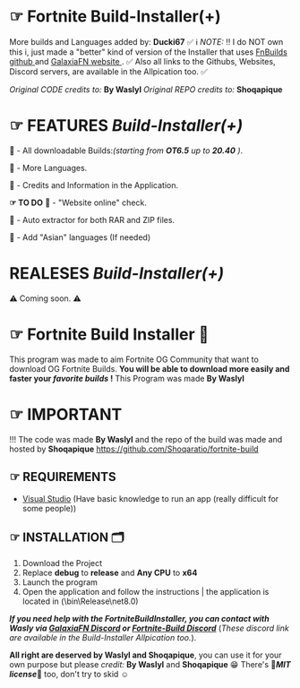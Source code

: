 
# ☞ Fortnite Build-Installer(+) 
More builds and Languages added by: **Ducki67** ✅
ℹ️ *NOTE:* ‼️ I do NOT own this i, just made a "better" kind of version of the Installer that uses [FnBuilds github ](https://github.com/n6617x/Fortnitebuilds) and [GalaxiaFN website ](https://galaxiafn.co.uk) . ✅
Also all links to the Githubs, Websites, Discord servers,  are available in the Allpication too. ✅

*Original CODE credits to:* **By Waslyl** 
*Original REPO credits to:* **Shoqapique**

# ☞ FEATURES *Build-Installer(+)*

🔳 - All downloadable Builds:*(starting from **OT6.5** up to **20.40** )*.

🔳 - More Languages.

🔳 - Credits and Information in the Application.

**☞ TO DO**
🔲 - "Website online" check.

🔲 - Auto extractor for both RAR and ZIP files.

🔲 - Add "Asian" languages (If needed)

# REALESES *Build-Installer(+)*
⚠️ Coming soon. ⚠️



# ☞ Fortnite Build Installer 📌
This program was made to aim Fortnite OG Community that want to download OG Fortnite Builds.
**You will be able to download more easily and faster your *favorite builds* !**
This Program was made **By Waslyl**


# ☞ IMPORTANT
!!! The code was made **By Waslyl** and the repo of the build was made and hosted by **Shoqapique**
https://github.com/Shoqaratio/fortnite-build

## ☞ REQUIREMENTS
- [Visual Studio](https://visualstudio.microsoft.com/fr/thank-you-downloading-visual-studio/?sku=Community&channel=Release&version=VS2022&source=VSLandingPage&cid=2030&passive=false) (Have basic knowledge to run an app (really difficult for some people))

## ☞ INSTALLATION 🗂

1. Download the Project
2. Replace **debug** to **release** and **Any CPU** to **x64**
3. Launch the program
5. Open the application and follow the instructions | the application is located in (\bin\Release\net8.0)

***If you need help with the FortniteBuildInstaller, you can contact with Wasly via [GalaxiaFN Discord](https://dsc.gg/galaxiaftn) or [Fortnite-Build Discord](https://discord.gg/QkfTM4gY9d)*** (*These discord link are available in the Build-Installer Allpication too.*).

**All right are deserved by Waslyl and Shoqapique**, you can use it for your own purpose but please *credit:* **By Waslyl** and **Shoqapique** 😁
There's 🧾***MIT license***🧾 too, don't try to skid ☺️

